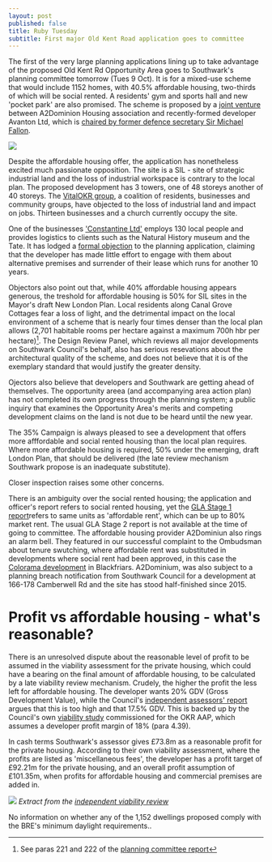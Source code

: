 ```yaml
---
layout: post
published: false
title: Ruby Tuesday
subtitle: First major Old Kent Road application goes to committee
---
```

The first of the very large planning applications lining up to take advantage of the proposed Old Kent Rd Opportunity Area goes to Southwark's planning committee tomorrow (Tues 9 Oct).  It is for a mixed-use scheme that would include 1152 homes, with 40.5% affordable housing, two-thirds of which will be social rented.  A residents' gym and sports hall and new 'pocket park' are also promised. The scheme is proposed by a [joint venture](https://beta.companieshouse.gov.uk/company/10733947/charges) between A2Dominion Housing association and recently-formed developer Avanton Ltd, which is [chaired by former defence secretary Sir Michael Fallon](https://www.thetimes.co.uk/article/michael-fallon-takes-on-property-job-with-avanton-nvgttjprt). 

![](http://35percent.org/img/rubytriangle2.png)

Despite the affordable housing offer, the application has nonetheless excited much passionate opposition.  The site is a SIL - site of strategic industrial land and the loss of industrial workspace is contrary to the local plan. The proposed development has 3 towers, one of 48 storeys another of 40 storeys.  The [VitalOKR group](https://www.vitalokr.com/), a coalition of residents, businesses and community groups, have objected to the loss of industrial land and impact on jobs.  Thirteen businesses and a church currently occupy the site. 

One of the businesses ['Constantine Ltd'](http://www.const.co.uk) employs 130 local people and provides logistics to clients such as the Natural History museum and the Tate. It has lodged a [formal objection](http://planbuild.southwark.gov.uk/documents/?GetDocument=%7b%7b%7b!4ZMeZ3p9kp4Z69c9aEnicQ%3d%3d!%7d%7d%7d) to the planning application, claiming that the developer has made little effort to engage with them about alternative premises and surrender of their lease which runs for another 10 years.

Objectors also point out that, while 40% affordable housing appears generous, the treshold for affordable housing is 50% for SIL sites in the Mayor's draft New London Plan.  Local residents along Canal Grove Cottages fear a loss of light, and the detrimental impact on the local environment of a scheme that is nearly four times denser than the local plan allows (2,701 habitable rooms per hectare against a maximum 700h hbr per hectare)[^1].  The Design Review Panel, which reviews all major developments on Southwark Council's behalf, also has serious resevations about the architectural quality of the scheme, and does not believe that it is of the exemplary standard that would justify the greater density.

Ojectors also believe that developers and Southwark are getting ahead of themselves.  The opportunity areea (and accompanying area action plan) has not completed its own progress through the planning system; a public inquiry that examines the Opportunity Area's merits and competing development claims on the land is not due to be heard until the new year.

The 35% Campaign is always pleased to see a development that offers more afffordable and social rented housing than the local plan requires.  Where more affordable housing is required, 50% under the emerging, draft London Plan, that should be delivered (the late review mechanism Southwark propose is an inadequate substitute).  

Closer inspection raises some other concerns.

There is an ambiguity over the social rented housing; the application and officer's report refers to social rented housing, yet the [GLA Stage 1 report](https://www.london.gov.uk/sites/default/files/PAWS/media_id_414643/ruby_triangle_sandgate_street_report.pdf)refers to same units as 'affordable rent', which can be up to 80% market rent.  The usual GLA Stage 2 report is not available at the time of going to committee.
The affordable housing provider A2Dominiun also rings an alarm bell.  They featured in our successful complaint to the Ombudsman about tenure swutching, where affordable rent was substituted in developments where social rent had been approved, in this case the [Colorama development](http://35percent.org/2016-02-16-the-affordable-housing-mirage/) in Blackfriars. A2Dominium, was also subject to a planning breach notification from Southwark Council for a development at 166-178 Camberwell Rd and the site has stood half-finished since 2015.

# Profit vs affordable housing - what's reasonable?

There is an unresolved dispute about the reasonable level of profit to be assumed in the viability assessment for the private housing, which could have a bearing on the final amount of affordable housing, to be calculated by a late viability review mechanism.  Crudely, the higher the profit the less left for affordable housing. The developer wants 20% GDV (Gross Development Value), while the Council's [independent assessors' report](http://planbuild.southwark.gov.uk/documents/?GetDocument=%7b%7b%7b!7xk%2fKitlYCgrfYEbtqBRDA%3d%3d!%7d%7d%7d) argues that this is too high and that 17.5% GDV. This is backed up by the Council's own [viability study](https://www.southwark.gov.uk/assets/attach/1937/Old%20Kent%20Road%20viability%20study%202016.pdf) commissioned for the OKR AAP, which assumes a developer profit margin of 18% (para 4.39).

In cash terms Southwark's assessor gives £73.8m as a reasonable profit for the private housing.  According to their own viability assessment, where the profits are listed as 'miscellaneous fees', the developer has a profit target of £92.21m for the private housing, and an overall profit assumption of £101.35m, when profits for affordable housing and commercial premises are added in. 

![](http://35percent.org/img/gvadisputeprofit.png)
*Extract from the [independent viability review](http://planbuild.southwark.gov.uk/documents/?GetDocument=%7b%7b%7b!7xk%2fKitlYCgrfYEbtqBRDA%3d%3d!%7d%7d%7d)*




No information on whether any of the 1,152 dwellings proposed comply with the BRE's minimum daylight requirements..

[^1]: See paras 221 and 222 of the [planning committee report](http://planbuild.southwark.gov.uk/documents/?GetDocument=%7b%7b%7b!S%2bIqqCm1W5sBBPLbS6aFWQ%3d%3d!%7d%7d%7d)
